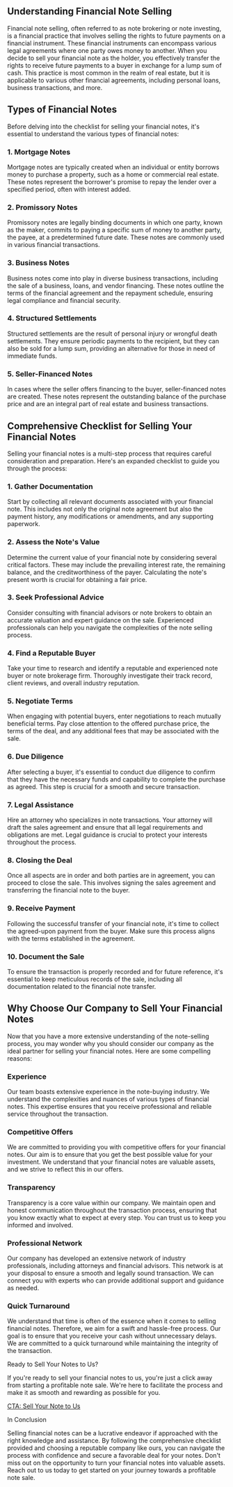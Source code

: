 ## Understanding Financial Note Selling

Financial note selling, often referred to as note brokering or note investing, is a financial practice that involves selling the rights to future payments on a financial instrument. These financial instruments can encompass various legal agreements where one party owes money to another. When you decide to sell your financial note as the holder, you effectively transfer the rights to receive future payments to a buyer in exchange for a lump sum of cash. This practice is most common in the realm of real estate, but it is applicable to various other financial agreements, including personal loans, business transactions, and more.

## Types of Financial Notes

Before delving into the checklist for selling your financial notes, it's essential to understand the various types of financial notes:

### 1. Mortgage Notes

Mortgage notes are typically created when an individual or entity borrows money to purchase a property, such as a home or commercial real estate. These notes represent the borrower's promise to repay the lender over a specified period, often with interest added.

### 2. Promissory Notes

Promissory notes are legally binding documents in which one party, known as the maker, commits to paying a specific sum of money to another party, the payee, at a predetermined future date. These notes are commonly used in various financial transactions.

### 3. Business Notes

Business notes come into play in diverse business transactions, including the sale of a business, loans, and vendor financing. These notes outline the terms of the financial agreement and the repayment schedule, ensuring legal compliance and financial security.

### 4. Structured Settlements

Structured settlements are the result of personal injury or wrongful death settlements. They ensure periodic payments to the recipient, but they can also be sold for a lump sum, providing an alternative for those in need of immediate funds.

### 5. Seller-Financed Notes

In cases where the seller offers financing to the buyer, seller-financed notes are created. These notes represent the outstanding balance of the purchase price and are an integral part of real estate and business transactions.

## Comprehensive Checklist for Selling Your Financial Notes

Selling your financial notes is a multi-step process that requires careful consideration and preparation. Here's an expanded checklist to guide you through the process:

### 1. Gather Documentation

Start by collecting all relevant documents associated with your financial note. This includes not only the original note agreement but also the payment history, any modifications or amendments, and any supporting paperwork.

### 2. Assess the Note's Value

Determine the current value of your financial note by considering several critical factors. These may include the prevailing interest rate, the remaining balance, and the creditworthiness of the payer. Calculating the note's present worth is crucial for obtaining a fair price.

### 3. Seek Professional Advice

Consider consulting with financial advisors or note brokers to obtain an accurate valuation and expert guidance on the sale. Experienced professionals can help you navigate the complexities of the note selling process.

### 4. Find a Reputable Buyer

Take your time to research and identify a reputable and experienced note buyer or note brokerage firm. Thoroughly investigate their track record, client reviews, and overall industry reputation.

### 5. Negotiate Terms

When engaging with potential buyers, enter negotiations to reach mutually beneficial terms. Pay close attention to the offered purchase price, the terms of the deal, and any additional fees that may be associated with the sale.

### 6. Due Diligence

After selecting a buyer, it's essential to conduct due diligence to confirm that they have the necessary funds and capability to complete the purchase as agreed. This step is crucial for a smooth and secure transaction.

### 7. Legal Assistance

Hire an attorney who specializes in note transactions. Your attorney will draft the sales agreement and ensure that all legal requirements and obligations are met. Legal guidance is crucial to protect your interests throughout the process.

### 8. Closing the Deal

Once all aspects are in order and both parties are in agreement, you can proceed to close the sale. This involves signing the sales agreement and transferring the financial note to the buyer.

### 9. Receive Payment

Following the successful transfer of your financial note, it's time to collect the agreed-upon payment from the buyer. Make sure this process aligns with the terms established in the agreement.

### 10. Document the Sale

To ensure the transaction is properly recorded and for future reference, it's essential to keep meticulous records of the sale, including all documentation related to the financial note transfer.

## Why Choose Our Company to Sell Your Financial Notes

Now that you have a more extensive understanding of the note-selling process, you may wonder why you should consider our company as the ideal partner for selling your financial notes. Here are some compelling reasons:

### Experience

Our team boasts extensive experience in the note-buying industry. We understand the complexities and nuances of various types of financial notes. This expertise ensures that you receive professional and reliable service throughout the transaction.

### Competitive Offers

We are committed to providing you with competitive offers for your financial notes. Our aim is to ensure that you get the best possible value for your investment. We understand that your financial notes are valuable assets, and we strive to reflect this in our offers.

### Transparency

Transparency is a core value within our company. We maintain open and honest communication throughout the transaction process, ensuring that you know exactly what to expect at every step. You can trust us to keep you informed and involved.

### Professional Network

Our company has developed an extensive network of industry professionals, including attorneys and financial advisors. This network is at your disposal to ensure a smooth and legally sound transaction. We can connect you with experts who can provide additional support and guidance as needed.

### Quick Turnaround

We understand that time is often of the essence when it comes to selling financial notes. Therefore, we aim for a swift and hassle-free process. Our goal is to ensure that you receive your cash without unnecessary delays. We are committed to a quick turnaround while maintaining the integrity of the transaction.

Ready to Sell Your Notes to Us?

If you're ready to sell your financial notes to us, you're just a click away from starting a profitable note sale. We're here to facilitate the process and make it as smooth and rewarding as possible for you.

[CTA: Sell Your Note to Us](#)

In Conclusion

Selling financial notes can be a lucrative endeavor if approached with the right knowledge and assistance. By following the comprehensive checklist provided and choosing a reputable company like ours, you can navigate the process with confidence and secure a favorable deal for your notes. Don't miss out on the opportunity to turn your financial notes into valuable assets. Reach out to us today to get started on your journey towards a profitable note sale.
